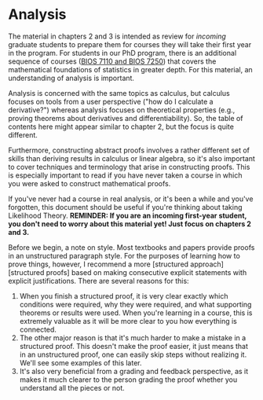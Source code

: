 # Analysis

The material in chapters 2 and 3 is intended as review for *incoming* graduate students to prepare them for courses they will take their first year in the program. For students in our PhD program, there is an additional sequence of courses ([BIOS 7110 and BIOS 7250](https://catalog.registrar.uiowa.edu/courses/bios/)) that covers the mathematical foundations of statistics in greater depth. For this material, an understanding of analysis is important.

Analysis is concerned with the same topics as calculus, but calculus focuses on tools from a user perspective ("how do I calculate a derivative?") whereas analysis focuses on theoretical properties (e.g., proving theorems about derivatives and differentiability). So, the table of contents here might appear similar to chapter 2, but the focus is quite different.

Furthermore, constructing abstract proofs involves a rather different set of skills than deriving results in calculus or linear algebra, so it's also important to cover techniques and terminology that arise in constructing proofs. This is especially important to read if you have never taken a course in which you were asked to construct mathematical proofs.

If you've never had a course in real analysis, or it's been a while and you've forgotten, this document should be useful if you're thinking about taking Likelihood Theory. **REMINDER: If you are an incoming first-year student, you don't need to worry about this material yet! Just focus on chapters 2 and 3.**

Before we begin, a note on style. Most textbooks and papers provide proofs in an unstructured paragraph style. For the purposes of learning how to prove things, however, I recommend a more [structured approach][structured proofs] based on making consecutive explicit statements with explicit justifications. There are several reasons for this:

1. When you finish a structured proof, it is very clear exactly which conditions were required, why they were required, and what supporting theorems or results were used. When you're learning in a course, this is extremely valuable as it will be more clear to you how everything is connected.
2. The other major reason is that it's much harder to make a mistake in a structured proof. This doesn't make the proof easier, it just means that in an unstructured proof, one can easily skip steps without realizing it. We'll see some examples of this later.
3. It's also very beneficial from a grading and feedback perspective, as it makes it much clearer to the person grading the proof whether you understand all the pieces or not.
